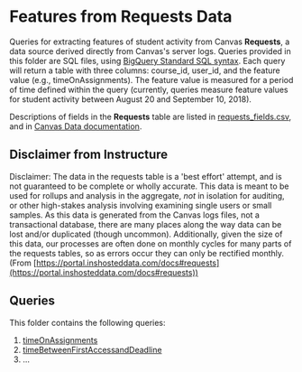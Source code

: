 # Features from Requests Data

Queries for extracting features of student activity from Canvas **Requests**, a data source derived directly from Canvas's server logs.  Queries provided in this folder are SQL files, using [BigQuery Standard SQL syntax](https://cloud.google.com/bigquery/docs/reference/standard-sql/query-syntax).  Each query will return a table with three columns: course_id, user_id, and the feature value (e.g., timeOnAssignments).  The feature value is measured for a period of time defined within the query (currently, queries measure feature values for student activity between August 20 and September 10, 2018).

Descriptions of fields in the **Requests** table are listed in [requests_fields.csv](./requests_fields.csv), and in [Canvas Data documentation](https://portal.inshosteddata.com/docs#requests).

## Disclaimer from Instructure
Disclaimer: The data in the requests table is a 'best effort' attempt, and is not guaranteed to be complete or wholly accurate. This data is meant to be used for rollups and analysis in the aggregate, _not_ in isolation for auditing, or other high-stakes analysis involving examining single users or small samples. As this data is generated from the Canvas logs files, not a transactional database, there are many places along the way data can be lost and/or duplicated (though uncommon). Additionally, given the size of this data, our processes are often done on monthly cycles for many parts of the requests tables, so as errors occur they can only be rectified monthly. (From [https://portal.inshosteddata.com/docs#requests](https://portal.inshosteddata.com/docs#requests))

## Queries
This folder contains the following queries:
1. [timeOnAssignments](./01_timeOnAssignments.sql)
2. [timeBetweenFirstAccessandDeadline](./02_timeBetweenFirstAccessandDeadline.sql)
3. ...
